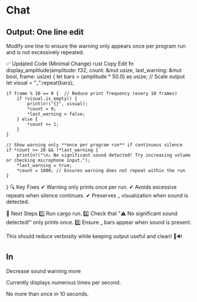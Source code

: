 # Chat

## Output: One line edit

Modify one line to ensure the warning only appears once per program run and is not excessively repeated.

✅ Updated Code (Minimal Change)
rust
Copy
Edit
fn display_amplitude(amplitude: f32, count: &mut usize, last_warning: &mut bool, frame: usize) {
    let bars = (amplitude * 50.0) as usize;  // Scale output
    let visual = "_".repeat(bars);

    if frame % 10 == 0 {  // Reduce print frequency (every 10 frames)
        if !visual.is_empty() {
            println!("{}", visual);
            *count = 0;
            *last_warning = false;
        } else {
            *count += 1;
        }
    }

    // Show warning only **once per program run** if continuous silence
    if *count >= 20 && !*last_warning {
        println!("\n⚠️ No significant sound detected! Try increasing volume or checking microphone input.");
        *last_warning = true;
        *count = 1000; // Ensures warning does not repeat within the run
    }
}
🔍 Key Fixes
✔ Warning only prints once per run.
✔ Avoids excessive repeats when silence continues.
✔ Preserves _ visualization when sound is detected.

📌 Next Steps
1️⃣ Run cargo run.
2️⃣ Check that "⚠️ No significant sound detected!" only prints once.
3️⃣ Ensure _ bars appear when sound is present.

This should reduce verbosity while keeping output useful and clean! 🚀🔊

## In

Decrease sound warning more

Currently displays numerous times per second.

No more than once in 10 seconds.


